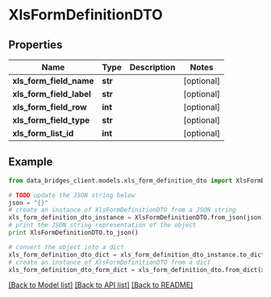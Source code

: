 # XlsFormDefinitionDTO


## Properties

Name | Type | Description | Notes
------------ | ------------- | ------------- | -------------
**xls_form_field_name** | **str** |  | [optional] 
**xls_form_field_label** | **str** |  | [optional] 
**xls_form_field_row** | **int** |  | [optional] 
**xls_form_field_type** | **str** |  | [optional] 
**xls_form_list_id** | **int** |  | [optional] 

## Example

```python
from data_bridges_client.models.xls_form_definition_dto import XlsFormDefinitionDTO

# TODO update the JSON string below
json = "{}"
# create an instance of XlsFormDefinitionDTO from a JSON string
xls_form_definition_dto_instance = XlsFormDefinitionDTO.from_json(json)
# print the JSON string representation of the object
print XlsFormDefinitionDTO.to_json()

# convert the object into a dict
xls_form_definition_dto_dict = xls_form_definition_dto_instance.to_dict()
# create an instance of XlsFormDefinitionDTO from a dict
xls_form_definition_dto_form_dict = xls_form_definition_dto.from_dict(xls_form_definition_dto_dict)
```
[[Back to Model list]](../README.md#documentation-for-models) [[Back to API list]](../README.md#documentation-for-api-endpoints) [[Back to README]](../README.md)


